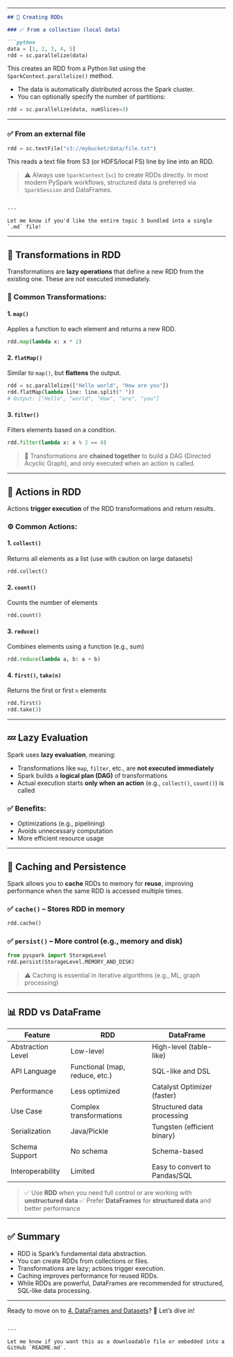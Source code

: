 
---

````markdown
## 🔹 Creating RDDs

### ✅ From a collection (local data)

```python
data = [1, 2, 3, 4, 5]
rdd = sc.parallelize(data)
````

This creates an RDD from a Python list using the `SparkContext.parallelize()` method.

* The data is automatically distributed across the Spark cluster.
* You can optionally specify the number of partitions:

```python
rdd = sc.parallelize(data, numSlices=3)
```

---

### ✅ From an external file

```python
rdd = sc.textFile("s3://mybucket/data/file.txt")
```

This reads a text file from S3 (or HDFS/local FS) line by line into an RDD.

> ⚠️ Always use `SparkContext` (`sc`) to create RDDs directly. In most modern PySpark workflows, structured data is preferred via `SparkSession` and DataFrames.

```

---

Let me know if you'd like the entire topic 3 bundled into a single `.md` file!
```

---

## 🔹 Transformations in RDD

Transformations are **lazy operations** that define a new RDD from the existing one. These are not executed immediately.

### 🔧 Common Transformations:

#### 1. `map()`

Applies a function to each element and returns a new RDD.

```python
rdd.map(lambda x: x * 2)
```

#### 2. `flatMap()`

Similar to `map()`, but **flattens** the output.

```python
rdd = sc.parallelize(["Hello world", "How are you"])
rdd.flatMap(lambda line: line.split(" "))
# Output: ["Hello", "world", "How", "are", "you"]
```

#### 3. `filter()`

Filters elements based on a condition.

```python
rdd.filter(lambda x: x % 2 == 0)
```

> 🔁 Transformations are **chained together** to build a DAG (Directed Acyclic Graph), and only executed when an action is called.

---

## 🔹 Actions in RDD

Actions **trigger execution** of the RDD transformations and return results.

### ⚙️ Common Actions:

#### 1. `collect()`

Returns all elements as a list (use with caution on large datasets)

```python
rdd.collect()
```

#### 2. `count()`

Counts the number of elements

```python
rdd.count()
```

#### 3. `reduce()`

Combines elements using a function (e.g., sum)

```python
rdd.reduce(lambda a, b: a + b)
```

#### 4. `first()`, `take(n)`

Returns the first or first `n` elements

```python
rdd.first()
rdd.take(3)
```

---

## 💤 Lazy Evaluation

Spark uses **lazy evaluation**, meaning:

* Transformations like `map`, `filter`, etc., are **not executed immediately**
* Spark builds a **logical plan (DAG)** of transformations
* Actual execution starts **only when an action** (e.g., `collect()`, `count()`) is called

### ✅ Benefits:

* Optimizations (e.g., pipelining)
* Avoids unnecessary computation
* More efficient resource usage

---

## 🧠 Caching and Persistence

Spark allows you to **cache** RDDs to memory for **reuse**, improving performance when the same RDD is accessed multiple times.

### ✅ `cache()` – Stores RDD in memory

```python
rdd.cache()
```

### ✅ `persist()` – More control (e.g., memory and disk)

```python
from pyspark import StorageLevel
rdd.persist(StorageLevel.MEMORY_AND_DISK)
```

> ⚠️ Caching is essential in iterative algorithms (e.g., ML, graph processing)

---

## 📊 RDD vs DataFrame

| Feature           | RDD                            | DataFrame                     |
| ----------------- | ------------------------------ | ----------------------------- |
| Abstraction Level | Low-level                      | High-level (table-like)       |
| API Language      | Functional (map, reduce, etc.) | SQL-like and DSL              |
| Performance       | Less optimized                 | Catalyst Optimizer (faster)   |
| Use Case          | Complex transformations        | Structured data processing    |
| Serialization     | Java/Pickle                    | Tungsten (efficient binary)   |
| Schema Support    | No schema                      | Schema-based                  |
| Interoperability  | Limited                        | Easy to convert to Pandas/SQL |

> ✅ Use **RDD** when you need full control or are working with **unstructured data**
> ✅ Prefer **DataFrames** for **structured data** and better performance

---

## ✅ Summary

* RDD is Spark’s fundamental data abstraction.
* You can create RDDs from collections or files.
* Transformations are lazy; actions trigger execution.
* Caching improves performance for reused RDDs.
* While RDDs are powerful, DataFrames are recommended for structured, SQL-like data processing.

---

Ready to move on to [4. DataFrames and Datasets](#)? 📑 Let’s dive in!

```

---

Let me know if you want this as a downloadable file or embedded into a GitHub `README.md`.
```
